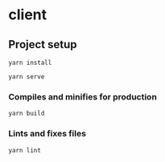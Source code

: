 # client

## Project setup
```
yarn install
```

```
yarn serve
```

### Compiles and minifies for production
```
yarn build
```

### Lints and fixes files
```
yarn lint
```


